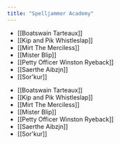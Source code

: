 ```yaml
---
title: "Spelljammer Academy"
---
```


- [[Boatswain Tarteaux]]
- [[Kip and Pik Whistleslap]]
- [[Mirt The Merciless]]
- [[Mister Blip]]
- [[Petty Officer Winston Ryeback]]
- [[Saerthe Aibzjn]]
- [[Sor'kur]]

<!-- AUTO-LINKS-START -->
- [[Boatswain Tarteaux]]
- [[Kip and Pik Whistleslap]]
- [[Mirt The Merciless]]
- [[Mister Blip]]
- [[Petty Officer Winston Ryeback]]
- [[Saerthe Aibzjn]]
- [[Sor'kur]]
<!-- AUTO-LINKS-END -->